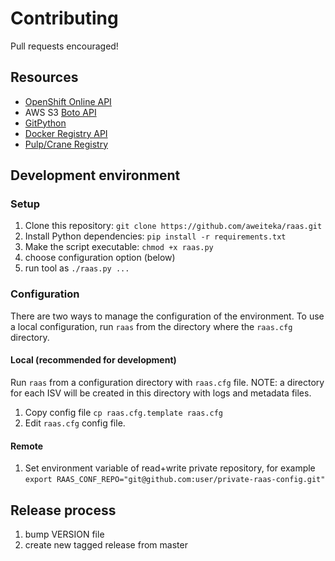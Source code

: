 # Contributing

Pull requests encouraged!

## Resources

* [OpenShift Online API](https://access.redhat.com/documentation/en-US/OpenShift_Online/2.0/html-single/REST_API_Guide/index.html)
* AWS S3 [Boto API](https://boto.readthedocs.org/en/latest/s3_tut.html)
* [GitPython](http://gitpython.readthedocs.org/en/stable/tutorial.html)
* [Docker Registry API](http://docs.docker.com/reference/api/registry_api/)
* [Pulp/Crane Registry](http://docs.docker.com/reference/api/registry_api/)

## Development environment

### Setup
1. Clone this repository: `git clone https://github.com/aweiteka/raas.git`
1. Install Python dependencies: `pip install -r requirements.txt`
1. Make the script executable: `chmod +x raas.py`
1. choose configuration option (below)
1. run tool as `./raas.py ...`

### Configuration

There are two ways to manage the configuration of the environment. To use a local configuration, run `raas` from the directory where the `raas.cfg` directory.

#### Local (recommended for development)
Run `raas` from a configuration directory with `raas.cfg` file. NOTE: a directory for each ISV will be created in this directory with logs and metadata files.

1. Copy config file `cp raas.cfg.template raas.cfg`
1. Edit `raas.cfg` config file.

#### Remote

1. Set environment variable of read+write private repository, for example `export RAAS_CONF_REPO="git@github.com:user/private-raas-config.git"`

## Release process

1. bump VERSION file
1. create new tagged release from master

